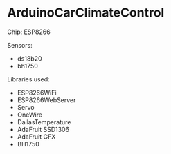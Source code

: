 # ArduinoCarClimateControl
Chip: ESP8266

Sensors: 
- ds18b20
- bh1750

Libraries used:
- ESP8266WiFi
- ESP8266WebServer
- Servo
- OneWire
- DallasTemperature
- AdaFruit SSD1306
- AdaFruit GFX
- BH1750

